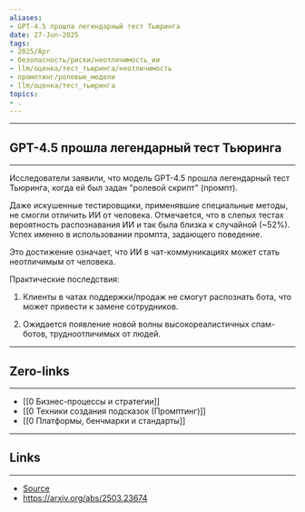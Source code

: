 ```yaml
---
aliases: 
- GPT-4.5 прошла легендарный тест Тьюринга 
date: 27-Jun-2025
tags:
- 2025/Apr
- безопасность/риски/неотличимость_ии
- llm/оценка/тест_тьюринга/неотличимость
- промптинг/ролевые_модели
- llm/оценка/тест_тьюринга
topics:
- .
---
```

-----
##  GPT-4.5 прошла легендарный тест Тьюринга 
-----
Исследователи заявили, что модель GPT-4.5 прошла легендарный тест Тьюринга, когда ей был задан "ролевой скрипт" (промпт).

Даже искушенные тестировщики, применявшие специальные методы, не смогли отличить ИИ от человека. Отмечается, что в слепых тестах вероятность распознавания ИИ и так была близка к случайной (~52%). Успех именно в использовании промпта, задающего поведение.

Это достижение означает, что ИИ в чат-коммуникациях может стать неотличимым от человека.

Практические последствия:

1. Клиенты в чатах поддержки/продаж не смогут распознать бота, что может привести к замене сотрудников.
    
2. Ожидается появление новой волны высокореалистичных спам-ботов, трудноотличимых от людей.

---
## Zero-links
---
- [[0 Бизнес-процессы и стратегии]]
- [[0 Техники создания подсказок (Промптинг)]]
- [[0 Платформы, бенчмарки и стандарты]]

---
## Links
---
- [Source](https://t.me/c/1467914348/61021)
- https://arxiv.org/abs/2503.23674